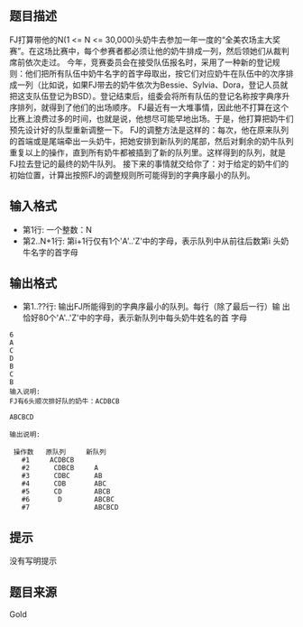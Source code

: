 


## 题目描述
FJ打算带他的N(1 <= N <= 30,000)头奶牛去参加一年一度的“全美农场主大奖赛”。在这场比赛中，每个参赛者都必须让他的奶牛排成一列，然后领她们从裁判席前依次走过。 今年，竞赛委员会在接受队伍报名时，采用了一种新的登记规则：他们把所有队伍中奶牛名字的首字母取出，按它们对应奶牛在队伍中的次序排成一列（比如说，如果FJ带去的奶牛依次为Bessie、Sylvia、Dora，登记人员就把这支队伍登记为BSD）。登记结束后，组委会将所有队伍的登记名称按字典序升序排列，就得到了他们的出场顺序。 FJ最近有一大堆事情，因此他不打算在这个比赛上浪费过多的时间，也就是说，他想尽可能早地出场。于是，他打算把奶牛们预先设计好的队型重新调整一下。 FJ的调整方法是这样的：每次，他在原来队列的首端或是尾端牵出一头奶牛，把她安排到新队列的尾部，然后对剩余的奶牛队列重复以上的操作，直到所有奶牛都被插到了新的队列里。这样得到的队列，就是FJ拉去登记的最终的奶牛队列。 接下来的事情就交给你了：对于给定的奶牛们的初始位置，计算出按照FJ的调整规则所可能得到的字典序最小的队列。 
## 输入格式
* 第1行: 一个整数：N 
* 第2..N+1行: 第i+1行仅有1个'A'..'Z'中的字母，表示队列中从前往后数第i 头奶牛名字的首字母
## 输出格式
* 第1..??行: 输出FJ所能得到的字典序最小的队列。每行（除了最后一行）输 出恰好80个'A'..'Z'中的字母，表示新队列中每头奶牛姓名的首 字母 

```input1
6
A
C
D
B
C
B
输入说明:
FJ有6头顺次排好队的奶牛：ACDBCB

```
```output1
ABCBCD

输出说明:

 操作数   原队列     新队列
   #1     ACDBCB
   #2      CDBCB     A
   #3      CDBC      AB
   #4      CDB       ABC
   #5      CD        ABCB
   #6       D        ABCBC
   #7                ABCBCD
```

## 提示
没有写明提示
## 题目来源
Gold



